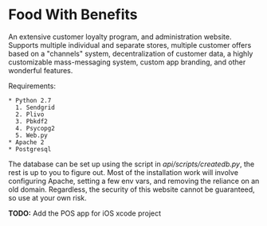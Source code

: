 Food With Benefits
==================

An extensive customer loyalty program, and administration website. Supports multiple individual and separate stores, multiple customer offers based on a "channels" system, decentralization of customer data, a highly customizable mass-messaging system, custom app branding, and other wonderful features.

Requirements:

	* Python 2.7
	  1. Sendgrid
	  2. Plivo
	  3. Pbkdf2
	  4. Psycopg2
	  5. Web.py
	* Apache 2
	* Postgresql

The database can be set up using the script in *api/scripts/createdb.py*, the rest is up to you to figure out. Most of the installation work will involve configuring Apache, setting a few env vars, and removing the reliance on an old domain. Regardless, the security of this website cannot be guaranteed, so use at your own risk.

**TODO:** Add the POS app for iOS xcode project
